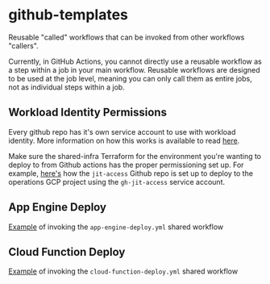 # github-templates
Reusable "called" workflows that can be invoked from other workflows "callers". 

Currently, in GitHub Actions, you cannot directly use a reusable workflow as a step within a job in your main workflow. Reusable workflows are designed to be used at the job level, meaning you can only call them as entire jobs, not as individual steps within a job.

## Workload Identity Permissions 

Every github repo has it's own service account to use with workload identity. More information on how this works is available to read [here](https://github.com/google-github-actions/auth?tab=readme-ov-file#workload-identity-federation-through-a-service-account). 

Make sure the shared-infra Terraform for the environment you're wanting to deploy to from Github actions has the proper permissioning set up. For example, [here's](https://github.com/abridgeai/infrastructure/blob/main/tf-modules/terraform-abridge-operations-shared-infra/github-auth.tf) how the `jit-access` Github repo is set up to deploy to the operations GCP project using the `gh-jit-access` service account. 

## App Engine Deploy 

[Example](examples/sample-app-engine-deploy.yml) of invoking the `app-engine-deploy.yml` shared workflow

## Cloud Function Deploy 

[Example](examples/sample-cloud-function-deploy.yml)  of invoking the `cloud-function-deploy.yml` shared workflow
